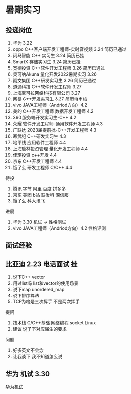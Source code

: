 # 暑期实习

## 投递岗位
1. 华为 3.22
2. oppo C++客户端开发工程师-实时音视频 3.24 简历已通过
3. 闪马智能 C++ 实习生 3.24 简历已挂
4. SmartX 存储实习生 3.24 简历已挂
5. 宽德投资 C++软件开发工程师 3.26 简历已通过
6. 奥可纳Akuna 量化开发2022暑期实习 3.26
7. 阅文集团 C++研发实习生 3.26 简历已通过
8. 道通科技 C++软件开发工程师 3.27
9. 上海宝可拉网络科技有限公司 3.27
10. 网易 C++开发实习生 3.27 简历待审核
11. vivo JAVA工程师（Andriod方向）4.2
12. 美的 C++开发工程师 数据开发工程师 4.2
13. 360 服务端开发实习生-C++ 4.2
14. 荣耀 软件开发工程师-通用软件开发工程师 4.3
15. 广联达 2023届提前批-C++开发工程师 4.3
16. 寒武纪 C++研发实习生 4.3
17. 地平线 应用软件工程师 4.4
18. 上海启林投资管理 量化开发工程师 4.4
19. 佳琪投资 c++开发 4.4
20. 京东 C++开发工程师 4.4
21. 饿了么 研发工程师 C/C++ 4.4


待投
1. 腾讯 字节 阿里 百度 拼多多
2. 京东 美团 b站 联发科 深信服
3. 饿了么 科大讯飞

进展  
1. 华为 3.30 机试 -> 性格测试
2. vivo JAVA工程师（Andriod方向）4.2 性格评测


## 面试经验
## 比亚迪 2.23 电话面试  挂
1.	说下C++ vector 
2.	用过list吗 list和vector的使用场景
3.	说下map unordered_map
4.	说下排序算法
5.	TCP为啥是三次挥手 不是两次挥手  

提问

1. 技术栈 C/C++基础 网络编程 socket Linux
2. 建议 说了下对应届生的要求 

问题
1. 好多英文不会念
2. 让我谈下 我不知道怎么说

## 华为 机试 3.30
[华为机试](https://www.nowcoder.com/discuss/919142?type=post&order=create&pos=&page=1&ncTraceId=&channel=-1&source_id=search_post_nctrack&gio_id=E1540C4C1D1FFD6FD3F271079B049B8B-1648800652477)


